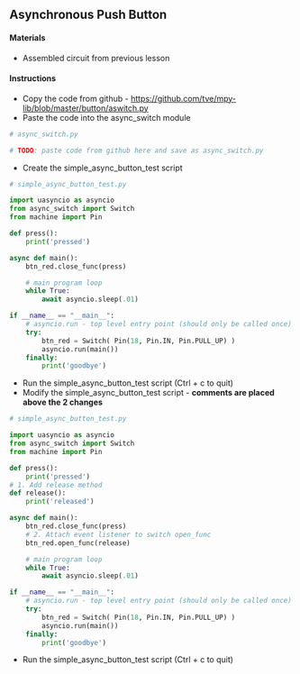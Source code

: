 ## Asynchronous Push Button

#### Materials
 - Assembled circuit from previous lesson

#### Instructions
 - Copy the code from github - https://github.com/tve/mpy-lib/blob/master/button/aswitch.py
 - Paste the code into the async_switch module
```Python
# async_switch.py

# TODO: paste code from github here and save as async_switch.py
```
 - Create the simple_async_button_test script
```Python
# simple_async_button_test.py

import uasyncio as asyncio
from async_switch import Switch
from machine import Pin

def press():
    print('pressed')

async def main():   
    btn_red.close_func(press)

    # main program loop
    while True:
        await asyncio.sleep(.01)

if __name__ == "__main__":
    # asyncio.run - top level entry point (should only be called once)
    try:
        btn_red = Switch( Pin(18, Pin.IN, Pin.PULL_UP) )
        asyncio.run(main())
    finally:
        print('goodbye')
```
- Run the simple_async_button_test script (Ctrl + c to quit)
- Modify the simple_async_button_test script - **comments are placed above the 2 changes**
```Python
# simple_async_button_test.py

import uasyncio as asyncio
from async_switch import Switch
from machine import Pin

def press():
    print('pressed')
# 1. Add release method
def release():
    print('released')

async def main():   
    btn_red.close_func(press)
    # 2. Attach event listener to switch open_func
    btn_red.open_func(release)

    # main program loop
    while True:
        await asyncio.sleep(.01)

if __name__ == "__main__":
    # asyncio.run - top level entry point (should only be called once)
    try:
        btn_red = Switch( Pin(18, Pin.IN, Pin.PULL_UP) )
        asyncio.run(main())
    finally:
        print('goodbye')
```
- Run the simple_async_button_test script (Ctrl + c to quit)